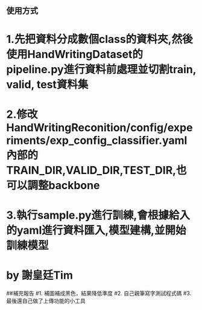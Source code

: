 ## 使用方式
# 1.先把資料分成數個class的資料夾,然後使用HandWritingDataset的pipeline.py進行資料前處理並切割train, valid, test資料集
# 2.修改HandWritingReconition/config/experiments/exp_config_classifier.yaml內部的 TRAIN_DIR,VALID_DIR,TEST_DIR,也可以調整backbone
# 3.執行sample.py進行訓練,會根據給入的yaml進行資料匯入,模型建構,並開始訓練模型

# by 謝皇廷Tim

##補充報告
#1. 補圖補成黑色，結果降低準度
#2. 自己親筆寫字測試程式碼
#3. 最後還自己做了上傳功能的小工具
